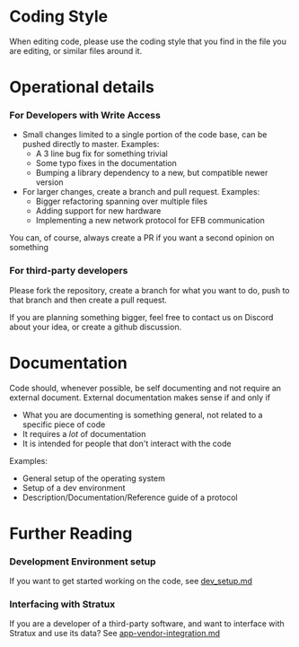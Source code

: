 # Coding Style
When editing code, please use the coding style that you find in the file you are editing, or similar files around it.

# Operational details
### For Developers with Write Access
- Small changes limited to a single portion of the code base, can be pushed directly to master. Examples:
  - A 3 line bug fix for something trivial
  - Some typo fixes in the documentation
  - Bumping a library dependency to a new, but compatible newer version
- For larger changes, create a branch and pull request. Examples:
  - Bigger refactoring spanning over multiple files
  - Adding support for new hardware
  - Implementing a new network protocol for EFB communication

You can, of course, always create a PR if you want a second opinion on something


### For third-party developers
Please fork the repository, create a branch for what you want to do, push to that branch and then create a pull request.

If you are planning something bigger, feel free to contact us on Discord about your idea, or create a github discussion.


# Documentation
Code should, whenever possible, be self documenting and not require an external document.
External documentation makes sense if and only if
- What you are documenting is something general, not related to a specific piece of code
- It requires a _lot_ of documentation
- It is intended for people that don't interact with the code

Examples:
- General setup of the operating system
- Setup of a dev environment
- Description/Documentation/Reference guide of a protocol



# Further Reading

### Development Environment setup
If you want to get started working on the code, see [dev_setup.md](https://github.com/stratux/stratux/docs/dev_setup.md)


### Interfacing with Stratux
If you are a developer of a third-party software, and want to interface with Stratux and use its data?
See [app-vendor-integration.md](https://github.com/stratux/stratux/docs/app-vendor-integration.md)

